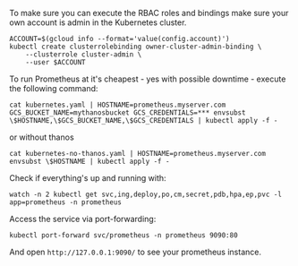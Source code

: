 To make sure you can execute the RBAC roles and bindings make sure your own account is admin in the Kubernetes cluster.

```
ACCOUNT=$(gcloud info --format='value(config.account)')
kubectl create clusterrolebinding owner-cluster-admin-binding \
    --clusterrole cluster-admin \
    --user $ACCOUNT
```

To run Prometheus at it's cheapest - yes with possible downtime - execute the following command:

```
cat kubernetes.yaml | HOSTNAME=prometheus.myserver.com GCS_BUCKET_NAME=mythanosbucket GCS_CREDENTIALS=*** envsubst \$HOSTNAME,\$GCS_BUCKET_NAME,\$GCS_CREDENTIALS | kubectl apply -f -
```
or without thanos

```
cat kubernetes-no-thanos.yaml | HOSTNAME=prometheus.myserver.com envsubst \$HOSTNAME | kubectl apply -f -
```

Check if everything's up and running with:

```
watch -n 2 kubectl get svc,ing,deploy,po,cm,secret,pdb,hpa,ep,pvc -l app=prometheus -n prometheus
```

Access the service via port-forwarding:

```
kubectl port-forward svc/prometheus -n prometheus 9090:80
```

And open `http://127.0.0.1:9090/` to see your prometheus instance.
